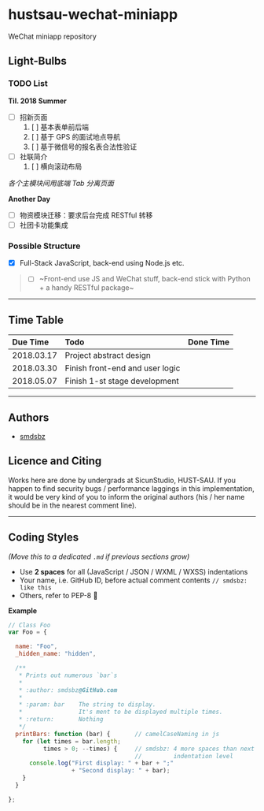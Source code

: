 # hustsau-wechat-miniapp
WeChat miniapp repository


## Light-Bulbs

### TODO List

**Til. 2018 Summer**  
- [ ] 招新页面
    1. [ ] 基本表单前后端
    2. [ ] 基于 GPS 的面试地点导航
    3. [ ] 基于微信号的报名表合法性验证
- [ ] 社联简介
    1. [ ] 横向滚动布局

*各个主模块间用底端 Tab 分离页面*

**Another Day**  
- [ ] 物资模块迁移：要求后台完成 RESTful 转移
- [ ] 社团卡功能集成

### Possible Structure

- [x] Full-Stack JavaScript, back-end using Node.js etc.
> - [ ] ~Front-end use JS and WeChat stuff, back-end stick with
>       Python + a handy RESTful package~

--------------------------------------------------------------------------------

## Time Table

| Due Time   | Todo                                              |  Done Time |
|:---------- |:------------------------------------------------- | ----------:|
| 2018.03.17 | Project abstract design                           |            |
| 2018.03.30 | Finish front-end and user logic                   |            |
| 2018.05.07 | Finish 1-st stage development                     |            |

--------------------------------------------------------------------------------

## Authors

- [smdsbz](https://github.com/smdsbz)


## Licence and Citing

Works here are done by undergrads at SicunStudio, HUST-SAU. If you happen to
find security bugs / performance laggings in this implementation, it would be
very kind of you to inform the original authors (his / her name should be in
the nearest comment line).

--------------------------------------------------------------------------------

## Coding Styles
*(Move this to a dedicated `.md` if previous sections grow)*

- Use **2 spaces** for all (JavaScript / JSON / WXML / WXSS) indentations
- Your name, i.e. GitHub ID, before actual comment contents `// smdsbz: like this`
- Others, refer to PEP-8 :green_heart:

**Example**
```js
// Class Foo
var Foo = {

  name: "Foo",
  _hidden_name: "hidden",

  /**
   * Prints out numerous `bar`s
   *
   * :author: smdsbz@GitHub.com
   *
   * :param: bar    The string to display.
   *                It's ment to be displayed multiple times.
   * :return:       Nothing
   */
  printBars: function (bar) {       // camelCaseNaming in js
    for (let times = bar.length;
          times > 0; --times) {     // smdsbz: 4 more spaces than next
                                    //         indentation level
      console.log("First display: " + bar + ";"
                  + "Second display: " + bar);
    }
  }

};
```

